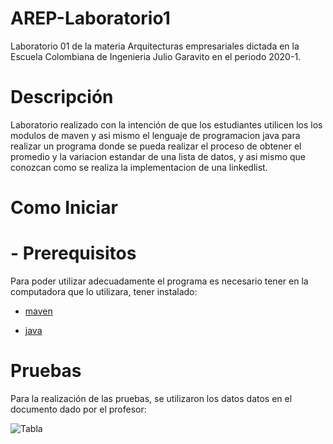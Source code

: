 # AREP-Laboratorio1

Laboratorio 01 de la materia Arquitecturas empresariales dictada en la Escuela Colombiana de Ingenieria Julio Garavito en el periodo 2020-1.

# Descripción

Laboratorio realizado con la intención de que los estudiantes utilicen los los modulos de maven y asi mismo el lenguaje de programacion java para realizar un programa donde se pueda realizar el proceso de obtener el promedio y la variacion estandar de una lista de datos, y asi mismo que conozcan como se realiza la implementacion de una linkedlist.

# Como Iniciar
 # - Prerequisitos
   Para poder utilizar adecuadamente el programa es necesario tener en la computadora que lo utilizara, tener instalado:
   * [maven]

   * [java]
  
  
# Pruebas
 Para la realización de las pruebas, se utilizaron los datos datos en el documento dado por el profesor:
 
 ![Tabla](edit/master/img/tabla.png)
















[maven]: <https://maven.apache.org/>
[java]: <https://www.java.com/es/download/>

